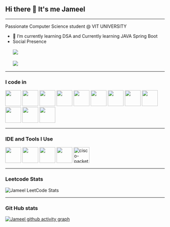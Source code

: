 ## Hi there 👋 It's me Jameel
----------------------------------------------------------------------------------------------------------------------------------------------------------------------------------------------------------------------------------------------------------------------------------
Passionate Computer Science student @ VIT UNIVERSITY                                           
- 🌱 I’m currently learning DSA and Currently learning JAVA Spring Boot
- Social Presence 
<br /> <br/>[<img src="https://img.shields.io/badge/LinkedIn-0077B5?style=for-the-badge&logo=linkedin&logoColor=white" />](https://www.linkedin.com/in/jameel-showkath-a17418292/) <br/> <br/> [<img src="https://img.shields.io/badge/instagram-d62976?style=for-the-badge&logo=instagram&logoColor=white" />](https://www.instagram.com/abysscraver/?next=%2F&hl=en)

----------------------------------------------------------------------------------------------------------------------------------------------------------------------------------------------------------------------------------------------------------------------------------

### I code in
 <img height="50" width="50" src="https://img.icons8.com/color/48/000000/c-programming.png" /> <img height="50" width="50" src="https://img.icons8.com/color/48/000000/c-plus-plus-logo.png" /> <img height="50" width="50" src="https://img.icons8.com/color/48/000000/java-coffee-cup-logo.png" /> <img height="50" width="50" src="https://img.icons8.com/color/48/000000/html-5.png" /> <img height="50" width="50" src="https://img.icons8.com/color/48/000000/css3.png" /> <img height="50" width="50" src="https://img.icons8.com/color/48/000000/bootstrap.png" />
<img height="50" width="50" src="https://img.icons8.com/color/48/000000/javascript.png"/> <img height="50" width="50" src="https://img.icons8.com/color/48/000000/react-native.png"/> <img height="50" width="50" src="https://img.icons8.com/color/48/000000/mysql-logo.png"/> <img height="50" width="50" src="https://img.icons8.com/color/48/000000/mongodb.png"/> <img height="50" width="50" src="https://img.icons8.com/color/48/000000/nodejs.png"/> <img height="50" width="50" src="https://img.icons8.com/color/48/000000/spring-logo.png"/> 

----------------------------------------------------------------------------------------------------------------------------------------------------------------------------------------------------------------------------------------------------------------------------------
### IDE and Tools I Use
<img height="50" width="50" src="https://img.icons8.com/color/48/000000/visual-studio-code-2019.png"/> <img height="50" width="50" src="https://img.icons8.com/color/50/000000/git.png"/> <img height="50" src="https://img.icons8.com/color/480/null/notion--v1.png" /> <img height="50" width="50" src="https://img.icons8.com/fluent/48/000000/arduino.png"/> <img width="50" height="50" src="https://img.icons8.com/ios/50/cisco-packet-tracer.png" alt="cisco-packet-tracer"/> 

---------------------------------------------------------------------------------------------------------------------------------------------------------------------------------------------------------------------------------------------------------------------------------
### Leetcode Stats
![Jameel LeetCode Stats](https://leetcard.jacoblin.cool/jameelshowkath?theme=dark&font=Marcellus&ext=heatmap)

---------------------------------------------------------------------------------------------------------------------------------------------------------------------------------------------------------------------------------------------------------------------------------
### Git Hub stats
[![Jameel github activity graph](https://github-readme-activity-graph.vercel.app/graph?username=jameel-sho17&bg_color=000000&color=c5ddda&line=2bca45&point=49d12e&area=true&hide_border=true)](https://github.com/ashutosh00710/github-readme-activity-graph)
